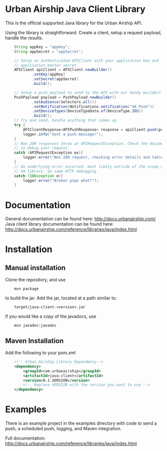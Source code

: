 Urban Airship Java Client Library
=================================

This is the official supported Java library for the Urban Airship API.


Using the library is straightforward. Create a client, setup a request payload,
handle the results.

```java
    String appKey = "appKey";
    String appSecret = "appSecret";

    // Setup an authenticated APIClient with your application key and
    // application master secret.
    APIClient apiClient = APIClient.newBuilder()
            .setKey(appKey)
            .setSecret(appSecret)
            .build();

    // Setup a push payload to send to the API with our handy builders
    PushPayload payload = PushPayload.newBuilder()
            .setAudience(Selectors.all())
            .setNotification(Notifications.notification("UA Push"))
            .setDeviceTypes(DeviceTypeData.of(DeviceType.IOS))
            .build();
    // Try and send, handle anything that comes up
    try {
        APIClientResponse<APIPushResponse> response = apiClient.push(payload);
        logger.info("Sent a push message!");
    }
    // Non 200 responses throw an APIRequestException. Check the documentation
    // to debug your request.
    catch (APIRequestException ex){
        logger.error("Non 200 request, checking error details and taking action");
    }
    // An underlying error occurred, most likely outside of the scope of the
    // UA library, do some HTTP debugging
    catch (IOException e){
        logger.error("Broken pipe what?");
    }
```

Documentation
=============

General documentation can be found here: http://docs.urbanairship.com/
Java client library documentation can be found here: http://docs.urbanairship.com/reference/libraries/java/index.html

Installation
====================

Manual installation
-------------------

Clone the repository, and use
```
    mvn package
```

to build the jar. Add the jar, located at a path similar to:
```
    target/java-client-<version>.jar
```
If you would like a copy of the javadocs, use
```
    mvn javadoc:javadoc
```

Maven Installation
------------------

Add the following to your pom.xml
```xml
    <!-- Urban Airship Library Dependency-->
    <dependency>
        <groupId>com.urbanairship</groupId>
        <artifactId>java-client</artifactId>
        <version>0.1.VERSION</version> 
        <!-- Replace VERSION with the version you want to use -->
    </dependency>
```

Examples
========

There is an example project in the examples directory with code
to send a push, a scheduled push, logging, and Maven integration.

Full documentation:
http://docs.urbanairship.com/reference/libraries/java/index.html
